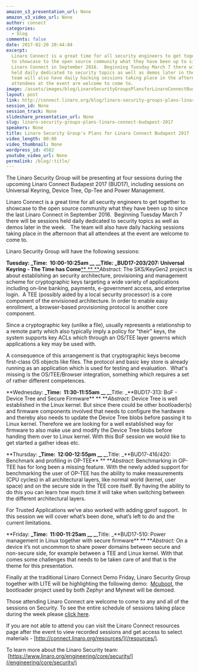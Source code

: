 ```yaml
---
amazon_s3_presentation_url: None
amazon_s3_video_url: None
author: connect
categories:
  - blog
comments: false
date: 2017-02-20 20:44:04
excerpt:
  Linaro Connect is a great time for all security engineers to get together
  to showcase to the open source community what they have been up to since the last
  Linaro Connect in September 2016.  Beginning Tuesday March 7 there will be sessions
  held daily dedicated to security topics as well as demos later in the week.   The
  team will also have daily hacking sessions taking place in the afternoon that all
  attendees at the event are welcome to come to.
image: /assets/images/blog/LinaroSecurityGroupsPlansforLinaroConnectBudapest2017.png
layout: post
link: http://connect.linaro.org/blog/linaro-security-groups-plans-linaro-connect-budapest-2017/
session_id: None
session_track: None
slideshare_presentation_url: None
slug: linaro-security-groups-plans-linaro-connect-budapest-2017
speakers: None
title: Linaro Security Group's Plans for Linaro Connect Budapest 2017
video_length: 00:00
video_thumbnail: None
wordpress_id: 4582
youtube_video_url: None
permalink: /blog/:title/
---
```


The Linaro Security Group will be presenting at four sessions during the upcoming Linaro Connect Budapest 2017 (BUD17), including sessions on Universal Keyring, Device Tree, Op-Tee and Power Management.

Linaro Connect is a great time for all security engineers to get together to showcase to the open source community what they have been up to since the last Linaro Connect in September 2016.  Beginning Tuesday March 7 there will be sessions held daily dedicated to security topics as well as demos later in the week.   The team will also have daily hacking sessions taking place in the afternoon that all attendees at the event are welcome to come to.

Linaro Security Group will have the following sessions:

**Tuesday:
**_Time:  10:00-10:25am \_\_
_**_Title: _**B**UD17-203/207: Universal Keyring - The Time has Come**[\*\*
\*\*
\*\*](https://docs.google.com/presentation/d/1fvk0uOvR5NXqi1WeqCT8Axnwendz2LePkSzA7x_wZw8/edit#slide=id.g15a3ac8302_0_69)_Abstract:_ The SKS/KeyGen2 project is about establishing an security architecture, provisioning and management scheme for cryptographic keys targeting a wide variety of applications including on-line banking, payments, e-government access, and enterprise login.  A TEE (possibly aided by a local security processor) is a core component of the envisioned architecture. In order to enable easy enrollment, a browser-based provisioning protocol is another core component.

Since a cryptographic key (unlike a file), usually represents a relationship to a remote party which also typically imply a policy for "their" keys, the system supports key ACLs which through an OS/TEE layer governs which applications a key may be used with.

A consequence of this arrangement is that cryptographic keys become first-class OS objects like files. The protocol and basic key store is already running as an application which is used for testing and evaluation.  What's missing is the OS/TEE/Browser integration, something which requires a set of rather different competences.

**Wednesday:
**_Time:  11:30-11:55am \_\_
_**_Title: _**BUD17-313: BoF - Device Tree and Secure Firmware\*\*
\*\*
\*\*_Abstract:_ Device Tree is well established in the Linux kernel. But since there could be other bootloader(s) and firmware components involved that needs to configure the hardware and thereby also needs to update the Device Tree blobs before passing it to Linux kernel. Therefore we are looking for a well established way for firmware to also make use and modify the Device Tree blobs before handing them over to Linux kernel. With this BoF session we would like to get started a gather ideas etc.

**Thursday:
**_Time:  12:00-12:55pm \_\_
_**_Title: _**BUD17-416/420: Benchmark and profiling in OP-TEE\*\*
\*\*
\*\*_Abstract:_ Benchmarking in OP-TEE has for long been a missing feature. With the newly added support for benchmarking the user of OP-TEE has the ability to make measurements (CPU cycles) in all architectural layers, like normal world (kernel, user space) and on the secure side in the TEE core itself. By having the ability to do this you can learn how much time it will take when switching between the different architectural layers.

For Trusted Applications we’ve also worked with adding gprof support.  In this session we will cover what’s been done, what’s left to do and the current limitations.

**Friday:
**_Time:  11:00-11:25am \_\_
_**_Title: _**BUD17-510: Power management in Linux together with secure firmware\*\*
\*\*
\*\*_Abstract:_ On a device it’s not uncommon to share power domains between secure and non-secure side, for example between a TEE and Linux kernel. With that comes some challenges that needs to be taken care of and that is the theme for this presentation.

Finally at the traditional Linaro Connect Demo­ Friday, Linaro Security Group together with LITE will be highlighting the following demo:  [Mcuboot](https://github.com/runtimeco/mcuboot), the bootloader project used by both Zephyr and Mynewt will be demoed.

Those attending Linaro Connect are welcome to come to any and all of the sessions on Security. To see the entire schedule of sessions taking place during the week please [click here](https://eu.eventscloud.com/ehome/bud17/200391688/).

If you are not able to attend you can visit the Linaro Connect resources page after the event to view recorded sessions and get access to select materials - [http://connect.linaro.org/resources/](/resources/).

To learn more about the Linaro Security team:  [https://www.linaro.org/engineering/core/security/](/engineering/core/security/)

